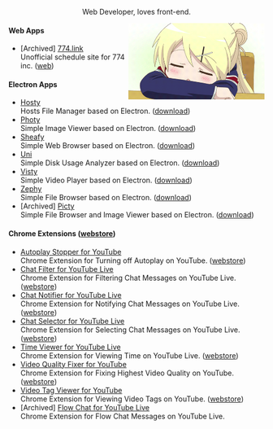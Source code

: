 <!-- markdownlint-disable MD033 MD041 -->

<p align="center">Web Developer, loves front-end.</p>

<img align="right" src="https://github.com/fiahfy/fiahfy/blob/main/karen.gif?raw=true" height="150" />

#### Web Apps

- [Archived] [774.link](https://github.com/fiahfy/774-link)  
  Unofficial schedule site for 774 inc. ([web](https://774-link.vercel.app/))

#### Electron Apps

- [Hosty](https://github.com/fiahfy/hosty)  
  Hosts File Manager based on Electron. ([download](https://github.com/fiahfy/hosty/releases))
- [Photy](https://github.com/fiahfy/photy)  
  Simple Image Viewer based on Electron. ([download](https://github.com/fiahfy/photy/releases))
- [Sheafy](https://github.com/fiahfy/sheafy)  
  Simple Web Browser based on Electron. ([download](https://github.com/fiahfy/sheafy/releases))
- [Uni](https://github.com/fiahfy/uni)  
  Simple Disk Usage Analyzer based on Electron. ([download](https://github.com/fiahfy/uni/releases))
- [Visty](https://github.com/fiahfy/visty)  
  Simple Video Player based on Electron. ([download](https://github.com/fiahfy/visty/releases))
- [Zephy](https://github.com/fiahfy/zephy)  
  Simple File Browser based on Electron. ([download](https://github.com/fiahfy/zephy/releases))
- [Archived] [Picty](https://github.com/fiahfy/picty)  
  Simple File Browser and Image Viewer based on Electron. ([download](https://github.com/fiahfy/picty/releases))

#### Chrome Extensions ([webstore](https://chrome.google.com/webstore/search/fiahfy?_category=extensions))

- [Autoplay Stopper for YouTube](https://github.com/fiahfy/youtube-autoplay-stopper)  
  Chrome Extension for Turning off Autoplay on YouTube. ([webstore](https://chrome.google.com/webstore/detail/autoplay-stopper-for-yout/nllpbgemclgokfdjneckdfnhjpigolko))
- [Chat Filter for YouTube Live](https://github.com/fiahfy/youtube-live-chat-filter)  
  Chrome Extension for Filtering Chat Messages on YouTube Live. ([webstore](https://chrome.google.com/webstore/detail/chat-filter-for-youtube-l/jalcplhakmckbmlbidmbmpaegcpbejog))
- [Chat Notifier for YouTube Live](https://github.com/fiahfy/youtube-live-chat-notifier)  
  Chrome Extension for Notifying Chat Messages on YouTube Live. ([webstore](https://chrome.google.com/webstore/detail/chat-notifier-for-youtube/comcgfpdgcmplihamnpfehmmgablmenl))
- [Chat Selector for YouTube Live](https://github.com/fiahfy/youtube-live-chat-selector)  
  Chrome Extension for Selecting Chat Messages on YouTube Live. ([webstore](https://chrome.google.com/webstore/detail/youtube-live-chat-filter/elgbmlibcejchmmfkngbdpdmejbajkll))
- [Time Viewer for YouTube Live](https://github.com/fiahfy/youtube-live-time-viewer)  
  Chrome Extension for Viewing Time on YouTube Live. ([webstore](https://chrome.google.com/webstore/detail/time-viewer-for-youtube-l/cnllmiliafeacdmlngaofjpjaljoolpc))
- [Video Quality Fixer for YouTube](https://github.com/fiahfy/youtube-video-quality-fixer)  
  Chrome Extension for Fixing Highest Video Quality on YouTube. ([webstore](https://chrome.google.com/webstore/detail/video-quality-fixer-for-y/lachijbhhoeimcnjncfhhpmgfgcoagha))
- [Video Tag Viewer for YouTube](https://github.com/fiahfy/youtube-video-tag-viewer)  
  Chrome Extension for Viewing Video Tags on YouTube. ([webstore](https://chrome.google.com/webstore/detail/video-tag-viewer-for-yout/gcbndmenkdcbihmachfnhjfbbkgkmeog))
- [Archived] [Flow Chat for YouTube Live](https://github.com/fiahfy/youtube-live-chat-flow)  
  Chrome Extension for Flow Chat Messages on YouTube Live.
